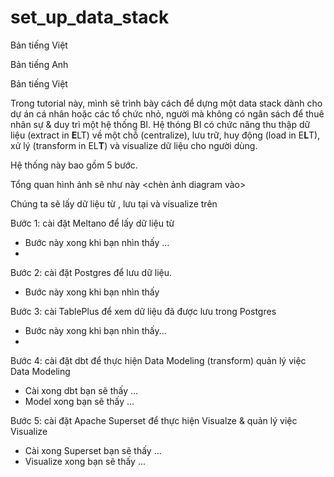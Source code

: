 # set_up_data_stack

Bản tiếng Việt

Bản tiếng Anh


Bản tiếng Việt

Trong tutorial này, mình sẽ trình bày cách để dựng một data stack dành cho dự án cá nhân hoặc các tổ chức nhỏ, người mà không có ngân sách để thuê nhân sự & duy trì một hệ thống BI. Hệ thóng BI có chức năng thu thập dữ liệu (extract in **E**LT) về một chỗ (centralize), lưu trữ, huy động (load in E**L**T), xử lý (transform in EL**T**) và visualize dữ liệu cho người dùng.

Hệ thống này bao gồm 5 bước. 

Tổng quan hình ảnh sẽ như này <chèn ảnh diagram vào>

Chúng ta sẽ lấy dữ liệu từ <xxx>, lưu tại <yyy> và visualize trên <zzz>
  
Bước 1: cài đặt Meltano để lấy dữ liệu từ <xxx>
  - Bước này xong khi bạn nhìn thấy ...
  - 
Bước 2: cài đặt Postgres để lưu dữ liệu. 
  - Bước này xong khi bạn nhìn thấy

Bước 3: cài TablePlus để xem dữ liệu đã được lưu trong Postgres    
  - Bước này xong khi bạn nhìn thấy...
  - 
Bước 4: cài đặt dbt để thực hiện Data Modeling (transform) quản lý việc Data Modeling
  - Cài xong dbt bạn sẽ thấy ...
  - Model xong bạn sẽ thấy ...


Bước 5: cài đặt Apache Superset để thực hiện Visualze & quản lý việc Visualize
  - Cài xong Superset bạn sẽ thấy ...
  - Visualize xong bạn sẽ thấy ...
  


  
